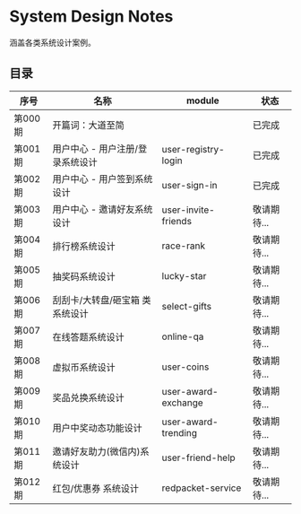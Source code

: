 # System Design Notes
涵盖各类系统设计案例。

## 目录
| 序号 | 名称 | module | 状态 |
| --- | --- | --- | --- |
| 第000期 | 开篇词：大道至简 |  | 已完成 | 
| 第001期 | 用户中心 - 用户注册/登录系统设计 | user-registry-login | 已完成 | 
| 第002期 | 用户中心 - 用户签到系统设计 | user-sign-in | 已完成 | 
| 第003期 | 用户中心 - 邀请好友系统设计 | user-invite-friends | 敬请期待... | 
| 第004期 | 排行榜系统设计 | race-rank | 敬请期待... | 
| 第005期 | 抽奖码系统设计 | lucky-star | 敬请期待... | 
| 第006期 | 刮刮卡/大转盘/砸宝箱 类系统设计 | select-gifts | 敬请期待... | 
| 第007期 | 在线答题系统设计 | online-qa | 敬请期待... | 
| 第008期 | 虚拟币系统设计 | user-coins | 敬请期待... | 
| 第009期 | 奖品兑换系统设计 | user-award-exchange | 敬请期待... | 
| 第010期 | 用户中奖动态功能设计 | user-award-trending | 敬请期待... | 
| 第011期 | 邀请好友助力(微信内)系统设计 | user-friend-help | 敬请期待... | 
| 第012期 | 红包/优惠券 系统设计 | redpacket-service | 敬请期待... | 
